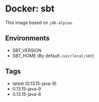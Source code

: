 # Docker: sbt
This image based on `jdk-alpine`.

## Environments
- SBT_VERSION
- SBT_HOME (By default `/usr/local/sbt`)

## Tags
- latest (0.13.15-java-9)
- 0.13.15-java-9
- 0.13.15-java-8
